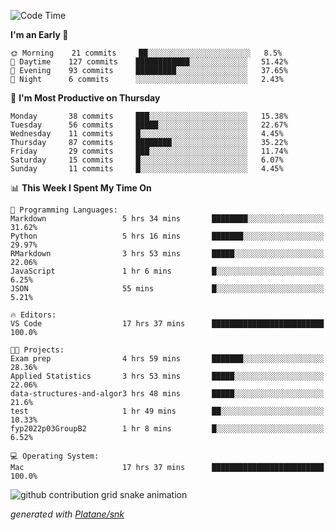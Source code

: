 <!--START_SECTION:waka-->
![Code Time](http://img.shields.io/badge/Code%20Time-103%20hrs%2049%20mins-blue)

**I'm an Early 🐤** 

```text
🌞 Morning    21 commits     ██░░░░░░░░░░░░░░░░░░░░░░░   8.5% 
🌆 Daytime    127 commits    ████████████░░░░░░░░░░░░░   51.42% 
🌃 Evening    93 commits     █████████░░░░░░░░░░░░░░░░   37.65% 
🌙 Night      6 commits      ░░░░░░░░░░░░░░░░░░░░░░░░░   2.43%

```
📅 **I'm Most Productive on Thursday** 

```text
Monday       38 commits     ███░░░░░░░░░░░░░░░░░░░░░░   15.38% 
Tuesday      56 commits     █████░░░░░░░░░░░░░░░░░░░░   22.67% 
Wednesday    11 commits     █░░░░░░░░░░░░░░░░░░░░░░░░   4.45% 
Thursday     87 commits     ████████░░░░░░░░░░░░░░░░░   35.22% 
Friday       29 commits     ███░░░░░░░░░░░░░░░░░░░░░░   11.74% 
Saturday     15 commits     █░░░░░░░░░░░░░░░░░░░░░░░░   6.07% 
Sunday       11 commits     █░░░░░░░░░░░░░░░░░░░░░░░░   4.45%

```


📊 **This Week I Spent My Time On** 

```text
💬 Programming Languages: 
Markdown                 5 hrs 34 mins       ████████░░░░░░░░░░░░░░░░░   31.62% 
Python                   5 hrs 16 mins       ███████░░░░░░░░░░░░░░░░░░   29.97% 
RMarkdown                3 hrs 53 mins       █████░░░░░░░░░░░░░░░░░░░░   22.06% 
JavaScript               1 hr 6 mins         █░░░░░░░░░░░░░░░░░░░░░░░░   6.25% 
JSON                     55 mins             █░░░░░░░░░░░░░░░░░░░░░░░░   5.21%

🔥 Editors: 
VS Code                  17 hrs 37 mins      █████████████████████████   100.0%

🐱‍💻 Projects: 
Exam prep                4 hrs 59 mins       ███████░░░░░░░░░░░░░░░░░░   28.36% 
Applied Statistics       3 hrs 53 mins       █████░░░░░░░░░░░░░░░░░░░░   22.06% 
data-structures-and-algor3 hrs 48 mins       █████░░░░░░░░░░░░░░░░░░░░   21.6% 
test                     1 hr 49 mins        ██░░░░░░░░░░░░░░░░░░░░░░░   10.33% 
fyp2022p03GroupB2        1 hr 8 mins         █░░░░░░░░░░░░░░░░░░░░░░░░   6.52%

💻 Operating System: 
Mac                      17 hrs 37 mins      █████████████████████████   100.0%

```


<!--END_SECTION:waka-->


<!--Snake Game-->
![github contribution grid snake animation](https://raw.githubusercontent.com/viggo-gascou/viggo-gascou/output/github-contribution-grid-snake.svg)

_generated with [Platane/snk](https://github.com/Platane/snk)_
<!--Snake Game-->


